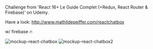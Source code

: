Challenge from 'React 16+ Le Guide Complet (+Redux, React Router & Firebase)' on Udemy.

Have a look: http://www.mathildepeiffer.com/reactchatbox



w/ firebase  🔥


![mockup-react-chatbox](https://user-images.githubusercontent.com/86634734/136636570-c328908b-51f8-4978-8378-f6695f07b44d.png)
![mockup-react-chatbox2](https://user-images.githubusercontent.com/86634734/136784102-c557efe5-e793-418c-a750-b1f20e48b2d0.png)
 
